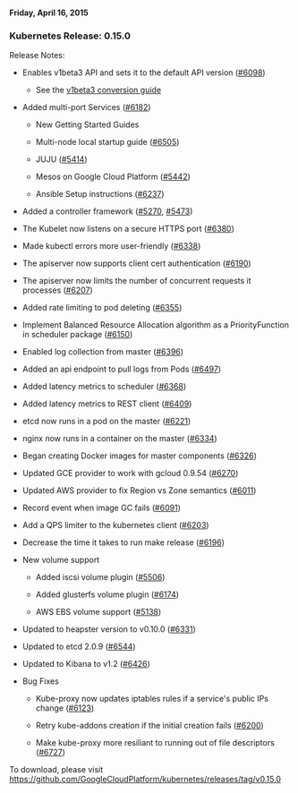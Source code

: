 #### Friday, April 16, 2015 
### Kubernetes Release: 0.15.0 
Release Notes:
  

- Enables v1beta3 API and sets it to the default API version ([#6098](https://github.com/GoogleCloudPlatform/kubernetes/pull/6098 "Enabling v1beta3 api version by default in master"))

  - See the&nbsp;[v1beta3 conversion guide](https://github.com/GoogleCloudPlatform/kubernetes/blob/master/docs/api.md#v1beta3-conversion-tips)
- Added multi-port Services ([#6182](https://github.com/GoogleCloudPlatform/kubernetes/pull/6182 "Implement multi-port Services"))

  - New Getting Started Guides
  - Multi-node local startup guide ([#6505](https://github.com/GoogleCloudPlatform/kubernetes/pull/6505 "Docker multi-node"))

  - JUJU ([#5414](https://github.com/GoogleCloudPlatform/kubernetes/pull/5414 "Adds JUJU to the Kubernetes Provider listing"))

  - Mesos on Google Cloud Platform ([#5442](https://github.com/GoogleCloudPlatform/kubernetes/pull/5442 "Getting started guide for Mesos on Google Cloud Platform"))

  - Ansible Setup instructions ([#6237](https://github.com/GoogleCloudPlatform/kubernetes/pull/6237 "example ansible setup repo"))

- Added a controller framework ([#5270](https://github.com/GoogleCloudPlatform/kubernetes/pull/5270 "Controller framework"),&nbsp;[#5473](https://github.com/GoogleCloudPlatform/kubernetes/pull/5473 "Add DeltaFIFO (a controller framework piece)"))
- The Kubelet now listens on a secure HTTPS port ([#6380](https://github.com/GoogleCloudPlatform/kubernetes/pull/6380 "Configure the kubelet to use HTTPS (take 2)"))
- Made kubectl errors more user-friendly ([#6338](https://github.com/GoogleCloudPlatform/kubernetes/pull/6338 "Return a typed error for config validation, and make errors simple"))
- The apiserver now supports client cert authentication ([#6190](https://github.com/GoogleCloudPlatform/kubernetes/pull/6190 "Add client cert authentication"))
- The apiserver now limits the number of concurrent requests it processes ([#6207](https://github.com/GoogleCloudPlatform/kubernetes/pull/6207 "Add a limit to the number of in-flight requests that a server processes."))
- Added rate limiting to pod deleting ([#6355](https://github.com/GoogleCloudPlatform/kubernetes/pull/6355 "Added rate limiting to pod deleting"))
- Implement Balanced Resource Allocation algorithm as a PriorityFunction in scheduler package ([#6150](https://github.com/GoogleCloudPlatform/kubernetes/pull/6150 "Implement Balanced Resource Allocation (BRA) algorithm as a PriorityFunction in scheduler package."))
- Enabled log collection from master ([#6396](https://github.com/GoogleCloudPlatform/kubernetes/pull/6396 "Enable log collection from master."))
- Added an api endpoint to pull logs from Pods ([#6497](https://github.com/GoogleCloudPlatform/kubernetes/pull/6497 "Pod log subresource"))
- Added latency metrics to scheduler ([#6368](https://github.com/GoogleCloudPlatform/kubernetes/pull/6368 "Add basic latency metrics to scheduler."))
- Added latency metrics to REST client ([#6409](https://github.com/GoogleCloudPlatform/kubernetes/pull/6409 "Add latency metrics to REST client"))
- etcd now runs in a pod on the master ([#6221](https://github.com/GoogleCloudPlatform/kubernetes/pull/6221 "Run etcd 2.0.5 in a pod"))
- nginx now runs in a container on the master ([#6334](https://github.com/GoogleCloudPlatform/kubernetes/pull/6334 "Add an nginx docker image for use on the master."))
- Began creating Docker images for master components ([#6326](https://github.com/GoogleCloudPlatform/kubernetes/pull/6326 "Create Docker images for master components "))
- Updated GCE provider to work with gcloud 0.9.54 ([#6270](https://github.com/GoogleCloudPlatform/kubernetes/pull/6270 "Updates for gcloud 0.9.54"))
- Updated AWS provider to fix Region vs Zone semantics ([#6011](https://github.com/GoogleCloudPlatform/kubernetes/pull/6011 "Fix AWS region vs zone"))
- Record event when image GC fails ([#6091](https://github.com/GoogleCloudPlatform/kubernetes/pull/6091 "Record event when image GC fails."))
- Add a QPS limiter to the kubernetes client ([#6203](https://github.com/GoogleCloudPlatform/kubernetes/pull/6203 "Add a QPS limiter to the kubernetes client."))
- Decrease the time it takes to run make release ([#6196](https://github.com/GoogleCloudPlatform/kubernetes/pull/6196 "Parallelize architectures in both the building and packaging phases of `make release`"))
- New volume support

  - Added iscsi volume plugin ([#5506](https://github.com/GoogleCloudPlatform/kubernetes/pull/5506 "add iscsi volume plugin"))

  - Added glusterfs volume plugin ([#6174](https://github.com/GoogleCloudPlatform/kubernetes/pull/6174 "implement glusterfs volume plugin"))

  - AWS EBS volume support ([#5138](https://github.com/GoogleCloudPlatform/kubernetes/pull/5138 "AWS EBS volume support"))

- Updated to heapster version to v0.10.0 ([#6331](https://github.com/GoogleCloudPlatform/kubernetes/pull/6331 "Update heapster version to v0.10.0"))
- Updated to etcd 2.0.9 ([#6544](https://github.com/GoogleCloudPlatform/kubernetes/pull/6544 "Build etcd image (version 2.0.9), and upgrade kubernetes cluster to the new version"))
- Updated to Kibana to v1.2 ([#6426](https://github.com/GoogleCloudPlatform/kubernetes/pull/6426 "Update Kibana to v1.2 which paramaterizes location of Elasticsearch"))
- Bug Fixes

  - Kube-proxy now updates iptables rules if a service's public IPs change ([#6123](https://github.com/GoogleCloudPlatform/kubernetes/pull/6123 "Fix bug in kube-proxy of not updating iptables rules if a service's public IPs change"))

  - Retry kube-addons creation if the initial creation fails ([#6200](https://github.com/GoogleCloudPlatform/kubernetes/pull/6200 "Retry kube-addons creation if kube-addons creation fails."))

  - Make kube-proxy more resiliant to running out of file descriptors ([#6727](https://github.com/GoogleCloudPlatform/kubernetes/pull/6727 "pkg/proxy: panic if run out of fd"))
  
To download, please visit https://github.com/GoogleCloudPlatform/kubernetes/releases/tag/v0.15.0